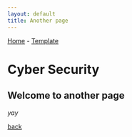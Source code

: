 ```yaml
---
layout: default
title: Another page
---
```


<a href="index">Home</a> -
<a href="example-page">Template</a>

# Cyber Security

## Welcome to another page

_yay_

[back](./example-page)
